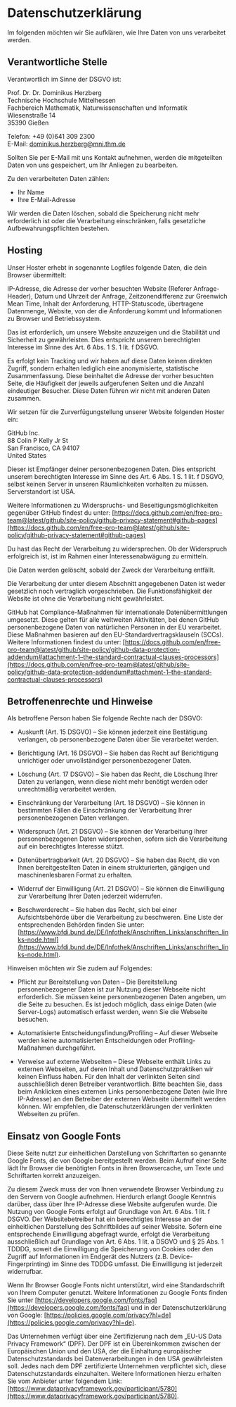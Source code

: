 # Datenschutzerklärung

Im folgenden möchten wir Sie aufklären, wie Ihre Daten von uns verarbeitet werden.

## Verantwortliche Stelle

Verantwortlich im Sinne der DSGVO ist:

Prof. Dr. Dr. Dominikus Herzberg<br>
Technische Hochschule Mittelhessen<br>
Fachbereich Mathematik, Naturwissenschaften und Informatik<br>
Wiesenstraße 14<br>
35390 Gießen

Telefon: +49 (0)641 309 2300<br>
E-Mail: [dominikus.herzberg@mni.thm.de](mailto:dominikus.herzberg@mni.thm.de)

Sollten Sie per E-Mail mit uns Kontakt aufnehmen, werden die mitgeteilten Daten von uns gespeichert, um Ihr Anliegen zu bearbeiten.

Zu den verarbeiteten Daten zählen:

* Ihr Name
* Ihre E-Mail-Adresse

Wir werden die Daten löschen, sobald die Speicherung nicht mehr erforderlich ist oder die Verarbeitung einschränken, falls gesetzliche Aufbewahrungspflichten bestehen.

## Hosting 

Unser Hoster erhebt in sogenannte Logfiles folgende Daten, die dein Browser übermittelt:

IP-Adresse, die Adresse der vorher besuchten Website (Referer Anfrage-Header), Datum und Uhrzeit der Anfrage, Zeitzonendifferenz zur Greenwich Mean Time, Inhalt der Anforderung, HTTP-Statuscode, übertragene Datenmenge, Website, von der die Anforderung kommt und Informationen zu Browser und Betriebssystem.

Das ist erforderlich, um unsere Website anzuzeigen und die Stabilität und Sicherheit zu gewährleisten. Dies entspricht unserem berechtigten Interesse im Sinne des Art. 6 Abs. 1 S. 1 lit. f DSGVO.

Es erfolgt kein Tracking und wir haben auf diese Daten keinen direkten Zugriff, sondern erhalten lediglich eine anonymisierte, statistische Zusammenfassung. Diese beinhaltet die Adresse der vorher besuchten Seite, die Häufigkeit der jeweils aufgerufenen Seiten und die Anzahl eindeutiger Besucher. Diese Daten führen wir nicht mit anderen Daten zusammen.

Wir setzen für die Zurverfügungstellung unserer Website folgenden Hoster ein:

GitHub Inc.<br>
88 Colin P Kelly Jr St<br>
San Francisco, CA 94107<br>
United States<br>

Dieser ist Empfänger deiner personenbezogenen Daten. Dies entspricht unserem berechtigten Interesse im Sinne des Art. 6 Abs. 1 S. 1 lit. f DSGVO, selbst keinen Server in unseren Räumlichkeiten vorhalten zu müssen. Serverstandort ist USA.

Weitere Informationen zu Widerspruchs- und Beseitigungsmöglichkeiten gegenüber GitHub findest du unter: [https://docs.github.com/en/free-pro-team@latest/github/site-policy/github-privacy-statement#github-pages](https://docs.github.com/en/free-pro-team@latest/github/site-policy/github-privacy-statement#github-pages)

Du hast das Recht der Verarbeitung zu widersprechen. Ob der Widerspruch erfolgreich ist, ist im Rahmen einer Interessenabwägung zu ermitteln.

Die Daten werden gelöscht, sobald der Zweck der Verarbeitung entfällt.

Die Verarbeitung der unter diesem Abschnitt angegebenen Daten ist weder gesetzlich noch vertraglich vorgeschrieben. Die Funktionsfähigkeit der Website ist ohne die Verarbeitung nicht gewährleistet.

GitHub hat Compliance-Maßnahmen für internationale Datenübermittlungen umgesetzt. Diese gelten für alle weltweiten Aktivitäten, bei denen GitHub personenbezogene Daten von natürlichen Personen in der EU verarbeitet. Diese Maßnahmen basieren auf den EU-Standardvertragsklauseln (SCCs). Weitere Informationen findest du unter: [https://docs.github.com/en/free-pro-team@latest/github/site-policy/github-data-protection-addendum#attachment-1–the-standard-contractual-clauses-processors](https://docs.github.com/en/free-pro-team@latest/github/site-policy/github-data-protection-addendum#attachment-1–the-standard-contractual-clauses-processors)

## Betroffenenrechte und Hinweise

Als betroffene Person haben Sie folgende Rechte nach der DSGVO:

* Auskunft (Art. 15 DSGVO) – Sie können jederzeit eine Bestätigung verlangen, ob personenbezogene Daten über Sie verarbeitet werden.

* Berichtigung (Art. 16 DSGVO) – Sie haben das Recht auf Berichtigung unrichtiger oder unvollständiger personenbezogener Daten.

* Löschung (Art. 17 DSGVO) – Sie haben das Recht, die Löschung Ihrer Daten zu verlangen, wenn diese nicht mehr benötigt werden oder unrechtmäßig verarbeitet werden.

* Einschränkung der Verarbeitung (Art. 18 DSGVO) – Sie können in bestimmten Fällen die Einschränkung der Verarbeitung Ihrer personenbezogenen Daten verlangen.

* Widerspruch (Art. 21 DSGVO) – Sie können der Verarbeitung Ihrer personenbezogenen Daten widersprechen, sofern sich die Verarbeitung auf ein berechtigtes Interesse stützt.

* Datenübertragbarkeit (Art. 20 DSGVO) – Sie haben das Recht, die von Ihnen bereitgestellten Daten in einem strukturierten, gängigen und maschinenlesbaren Format zu erhalten.

* Widerruf der Einwilligung (Art. 21 DSGVO) – Sie können die Einwilligung zur Verarbeitung Ihrer Daten jederzeit widerrufen.

* Beschwerderecht – Sie haben das Recht, sich bei einer Aufsichtsbehörde über die Verarbeitung zu beschweren. Eine Liste der entsprechenden Behörden finden Sie unter: [https://www.bfdi.bund.de/DE/Infothek/Anschriften_Links/anschriften_links-node.html](https://www.bfdi.bund.de/DE/Infothek/Anschriften_Links/anschriften_links-node.html).

Hinweisen möchten wir Sie zudem auf Folgendes:

* Pflicht zur Bereitstellung von Daten – Die Bereitstellung personenbezogener Daten ist zur Nutzung dieser Webseite nicht erforderlich. Sie müssen keine personenbezogenen Daten angeben, um die Seite zu besuchen. Es ist jedoch möglich, dass einige Daten (wie Server-Logs) automatisch erfasst werden, wenn Sie die Webseite besuchen.

* Automatisierte Entscheidungsfindung/Profiling – Auf dieser Webseite werden keine automatisierten Entscheidungen oder Profiling-Maßnahmen durchgeführt.

* Verweise auf externe Webseiten – Diese Webseite enthält Links zu externen Webseiten, auf deren Inhalt und Datenschutzpraktiken wir keinen Einfluss haben. Für den Inhalt der verlinkten Seiten sind ausschließlich deren Betreiber verantwortlich. Bitte beachten Sie, dass beim Anklicken eines externen Links personenbezogene Daten (wie Ihre IP-Adresse) an den Betreiber der externen Webseite übermittelt werden können. Wir empfehlen, die Datenschutzerklärungen der verlinkten Webseiten zu prüfen.

## Einsatz von Google Fonts

Diese Seite nutzt zur einheitlichen Darstellung von Schriftarten so genannte Google Fonts, die von Google bereitgestellt werden. Beim Aufruf einer Seite lädt Ihr Browser die benötigten Fonts in ihren Browsercache, um Texte und Schriftarten korrekt anzuzeigen.

Zu diesem Zweck muss der von Ihnen verwendete Browser Verbindung zu den Servern von Google aufnehmen. Hierdurch erlangt Google Kenntnis darüber, dass über Ihre IP-Adresse diese Website aufgerufen wurde. Die Nutzung von Google Fonts erfolgt auf Grundlage von Art. 6 Abs. 1 lit. f DSGVO. Der Websitebetreiber hat ein berechtigtes Interesse an der einheitlichen Darstellung des Schriftbildes auf seiner Website. Sofern eine entsprechende Einwilligung abgefragt wurde, erfolgt die Verarbeitung ausschließlich auf Grundlage von Art. 6 Abs. 1 lit. a DSGVO und § 25 Abs. 1 TDDDG, soweit die Einwilligung die Speicherung von Cookies oder den Zugriff auf Informationen im Endgerät des Nutzers (z.B. Device-Fingerprinting) im Sinne des TDDDG umfasst. Die Einwilligung ist jederzeit widerrufbar.

Wenn Ihr Browser Google Fonts nicht unterstützt, wird eine Standardschrift von Ihrem Computer genutzt. Weitere Informationen zu Google Fonts finden Sie unter [https://developers.google.com/fonts/faq](https://developers.google.com/fonts/faq) und in der Datenschutzerklärung von Google: [https://policies.google.com/privacy?hl=de](https://policies.google.com/privacy?hl=de).

Das Unternehmen verfügt über eine Zertifizierung nach dem „EU-US Data Privacy Framework“ (DPF). Der DPF ist ein Übereinkommen zwischen der Europäischen Union und den USA, der die Einhaltung europäischer Datenschutzstandards bei Datenverarbeitungen in den USA gewährleisten soll. Jedes nach dem DPF zertifizierte Unternehmen verpflichtet sich, diese Datenschutzstandards einzuhalten. Weitere Informationen hierzu erhalten Sie vom Anbieter unter folgendem Link: [https://www.dataprivacyframework.gov/participant/5780](https://www.dataprivacyframework.gov/participant/5780).